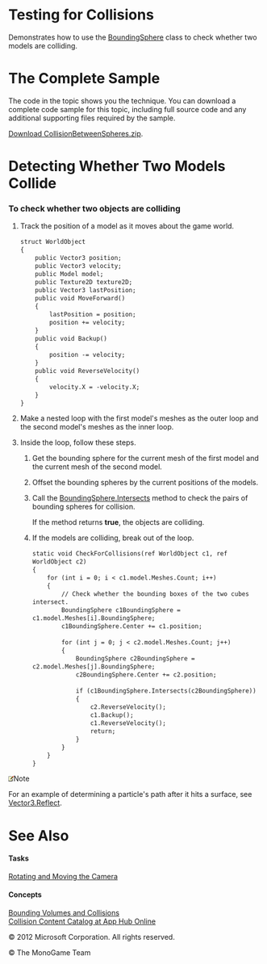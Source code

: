 

# Testing for Collisions

Demonstrates how to use the [BoundingSphere](T_Microsoft_Xna_Framework_BoundingSphere.md) class to check whether two models are colliding.

# The Complete Sample

The code in the topic shows you the technique. You can download a complete code sample for this topic, including full source code and any additional supporting files required by the sample.

[Download CollisionBetweenSpheres.zip](http://go.microsoft.com/fwlink/?LinkId=258690).

# Detecting Whether Two Models Collide

### To check whether two objects are colliding

1.  Track the position of a model as it moves about the game world.
    
    ```
    struct WorldObject
    {
        public Vector3 position;
        public Vector3 velocity;
        public Model model;
        public Texture2D texture2D;
        public Vector3 lastPosition;
        public void MoveForward()
        {
            lastPosition = position;
            position += velocity;
        }
        public void Backup()
        {
            position -= velocity;
        }
        public void ReverseVelocity()
        {
            velocity.X = -velocity.X;
        }
    }
    ```
    
2.  Make a nested loop with the first model's meshes as the outer loop and the second model's meshes as the inner loop.
3.  Inside the loop, follow these steps.
    
    1.  Get the bounding sphere for the current mesh of the first model and the current mesh of the second model.
        
    2.  Offset the bounding spheres by the current positions of the models.
        
    3.  Call the [BoundingSphere.Intersects](O_M_Microsoft_Xna_Framework_BoundingSphere_Intersects.md) method to check the pairs of bounding spheres for collision.
        
        If the method returns **true**, the objects are colliding.
        
    4.  If the models are colliding, break out of the loop.
        
        ```
        static void CheckForCollisions(ref WorldObject c1, ref WorldObject c2)
        {
            for (int i = 0; i < c1.model.Meshes.Count; i++)
            {
                // Check whether the bounding boxes of the two cubes intersect.
                BoundingSphere c1BoundingSphere = c1.model.Meshes[i].BoundingSphere;
                c1BoundingSphere.Center += c1.position;
        
                for (int j = 0; j < c2.model.Meshes.Count; j++)
                {
                    BoundingSphere c2BoundingSphere = c2.model.Meshes[j].BoundingSphere;
                    c2BoundingSphere.Center += c2.position;
        
                    if (c1BoundingSphere.Intersects(c2BoundingSphere))
                    {
                        c2.ReverseVelocity();
                        c1.Backup();
                        c1.ReverseVelocity();
                        return;
                    }
                }
            }
        }
        ```
        

![](note.gif)Note

For an example of determining a particle's path after it hits a surface, see [Vector3.Reflect](O_M_Microsoft_Xna_Framework_Vector3_Reflect.md).

# See Also

#### Tasks

[Rotating and Moving the Camera](Math_HowTo_RotateMoveCamera.md)  

#### Concepts

[Bounding Volumes and Collisions](Math_CollisionDetectionOverview.md)  
[Collision Content Catalog at App Hub Online](http://go.microsoft.com/fwlink/?LinkId=128869)  

© 2012 Microsoft Corporation. All rights reserved.  

© The MonoGame Team